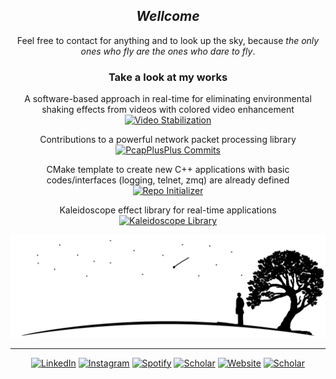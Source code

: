 <div align="center" width="50">
    <h2><i>Wellcome</i></h2>
</div>
<div align="center" width="50">
    <p>Feel free to contact for anything and to look up the sky, because <i>the only ones who fly are the ones who dare to fly</i>.</p>
</div>
<div align="center" width="50">
    <h3>Take a look at my works</h3>
    <p>A software-based approach in real-time for eliminating environmental shaking effects from videos with colored video enhancement<br> <a href="https://github.com/egecetin/VideoStabilization" target="_blank"><img src="https://img.shields.io/badge/Video Stabilization-%23241f31.svg?&style=flat-square&logo=spreadshirt&logoColor=white" alt="Video Stabilization"></a></p>
    <p>Contributions to a powerful network packet processing library<br> <a href="https://github.com/seladb/PcapPlusPlus/commits?author=egecetin" target="_blank"><img src="https://img.shields.io/badge/PcapPlusPlus-%23241f31.svg?&style=flat-square&logo=spreadshirt&logoColor=white" alt="PcapPlusPlus Commits"></a></p>
    <p>CMake template to create new C++ applications with basic codes/interfaces (logging, telnet, zmq) are already defined<br> <a href="https://github.com/egecetin/Repo-Init" target="_blank"><img src="https://img.shields.io/badge/Repo Initializer-%23241f31.svg?&style=flat-square&logo=spreadshirt&logoColor=white" alt="Repo Initializer"></a></p>
    <p>Kaleidoscope effect library for real-time applications<br> <a href="https://github.com/egecetin/libKaleidoscope" target="_blank"><img src=https://img.shields.io/badge/Kaleidoscope-%23241f31.svg?&style=flat-square&logo=spreadshirt&logoColor=white alt="Kaleidoscope Library"></a></p>
</div>

<div align="center">
<picture><source media="(prefers-color-scheme: dark)" srcset="https://github.com/egecetin/egecetin/raw/main/silhouette-white.png"/>
<img src="https://github.com/egecetin/egecetin/raw/main/silhouette-black.png" alt="" width="800"/>
</picture>
</div>

---
<div align="center" width="50">
    <a href="https://www.linkedin.com/in/egecetin" target="_blank"><img src="https://img.shields.io/badge/LinkedIn-%230077B5.svg?&style=for-the-badge&logo=linkedin&logoColor=white" alt="LinkedIn"></a>
    <a href="https://www.instagram.com/egecettinn" target="_blank"><img src="https://img.shields.io/badge/Instagram-%23E4405F.svg?&style=for-the-badge&logo=instagram&logoColor=white" alt="Instagram"></a>
    <a href="https://open.spotify.com/user/rrms1?si=7814dc2504144dc0" target="_blank"><img src="https://img.shields.io/badge/Spotify-%231ED760.svg?&style=for-the-badge&logo=spotify&logoColor=white" alt="Spotify"></a>
    <a href="https://scholar.google.com/citations?user=gguqPLQAAAAJ&hl=en" target="_blank"><img src="https://img.shields.io/badge/Scholar-%234285f4.svg?&style=for-the-badge&logo=googlescholar&logoColor=white" alt="Scholar"></a>
    <a href="https://egecetin.github.io" target="_blank"><img src="https://img.shields.io/badge/Website-%23241f31.svg?&style=for-the-badge&logo=gnometerminal&logoColor=white" alt="Website"></a>
    <a href="mailto:egecetin@hotmail.com.tr" target="_blank"><img src="https://img.shields.io/badge/Mail-%230078d4.svg?&style=for-the-badge&logo=minutemailer&logoColor=white" alt="Scholar"></a>
</div>

